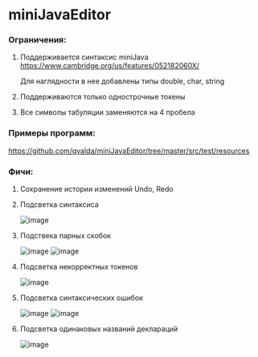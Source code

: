 # miniJavaEditor
### Ограничения:
  1. Поддерживается синтаксис miniJava https://www.cambridge.org/us/features/052182060X/

     Для наглядности в нее добавлены типы double, char, string
  2. Поддерживаются только однострочные токены
  3. Все символы табуляции заменяются на 4 пробела


### Примеры программ: 
https://github.com/qvalda/miniJavaEditor/tree/master/src/test/resources


### Фичи:
  1. Сохранение истории изменений Undo, Redo
  2. Подсветка синтаксиса
     
     ![image](https://github.com/qvalda/miniJavaEditor/assets/2804560/1951842d-2a1f-415e-afb6-74b2a0eb45c8)
  3. Подствека парных скобок

     ![image](https://github.com/qvalda/miniJavaEditor/assets/2804560/303f7555-5b37-4091-a106-3f4f6c014b77)
     ![image](https://github.com/qvalda/miniJavaEditor/assets/2804560/c232359f-81ba-4f74-9dd6-a2e491150385)
  4. Подсветка некорректных токенов

     ![image](https://github.com/qvalda/miniJavaEditor/assets/2804560/bbe1901d-3c7d-451a-98d1-b2be855c8681)
  5. Подсветка синтаксических ошибок

     ![image](https://github.com/qvalda/miniJavaEditor/assets/2804560/bdb2604c-ea2a-46ce-a2d6-0e24cd3e0a38)
     ![image](https://github.com/qvalda/miniJavaEditor/assets/2804560/27b5f175-a770-4073-b975-bdf5e2b700e0)
  6. Подсветка одинаковых названий деклараций
      
      ![image](https://github.com/qvalda/miniJavaEditor/assets/2804560/61f034b1-7f5a-41dc-b638-abcff807c526)



